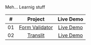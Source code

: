 Meh... Learnig stuff

|  #  |            Project             | Live Demo |
| :-: | :----------------------------: | :-------: |
| 01  |       [Form Validator](https://github.com/SammyShehter/learningAndPractisingStuff/tree/master/JS/Form%20Validator)       | [Live Demo](https://sammy.tempurl.co.il/form-validator/)  |
| 02  |     [Translit](https://github.com/SammyShehter/learningAndPractisingStuff/tree/master/JS/Translit)    | [Live Demo](https://sammy.tempurl.co.il/translit/)  |